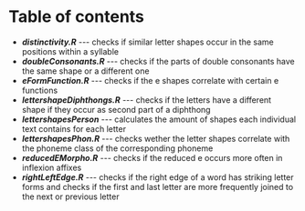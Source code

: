 # Table of contents

- ***distinctivity.R*** --- checks if similar letter shapes occur in the same positions within a syllable  
- ***doubleConsonants.R*** --- checks if the parts of double consonants have the same shape or a different one  
- ***eFormFunction.R*** --- checks if the e shapes correlate with certain e functions  
- ***lettershapeDiphthongs.R*** --- checks if the letters have a different shape if they occur as second part of a diphthong  
- ***lettershapesPerson*** --- calculates the amount of shapes each individual text contains for each letter   
- ***lettershapesPhon.R*** --- checks wether the letter shapes correlate with the phoneme class of the corresponding phoneme  
- ***reducedEMorpho.R*** --- checks if the reduced e occurs more often in inflexion affixes   
- ***rightLeftEdge.R*** --- checks if the right edge of a word has striking letter forms and checks if the first and last letter are more frequently joined to the next or previous letter   
